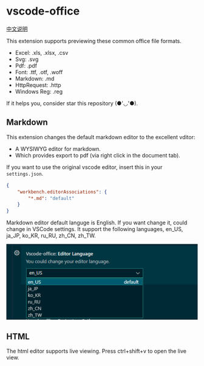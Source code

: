# vscode-office

[中文说明](README-CN.md)

This extension supports previewing these common office file formats.

- Excel: .xls, .xlsx, .csv
- Svg: .svg
- Pdf: .pdf
- Font: .ttf, .otf, .woff
- Markdown: .md
- HttpRequest: .http
- Windows Reg: .reg

If it helps you, consider star this repository (●'◡'●).

## Markdown

This extension changes the default markdown editor to the excellent vditor:

- A WYSIWYG editor for markdown.
- Which provides export to pdf (via right click in the document tab).

If you want to use the original vscode editor, insert this in your `settings.json`.

```json
{
    "workbench.editorAssociations": {
        "*.md": "default"
    }
}
```

Markdown editor default languge is English. If you want change it, could change in VSCode settings. It support the following languages,
 en_US, ja_JP, ko_KR, ru_RU, zh_CN, zh_TW.

![1666635632251](image/README/1666635632251.png)

## HTML

The html editor supports live viewing.   Press ctrl+shift+v to open the live view.
